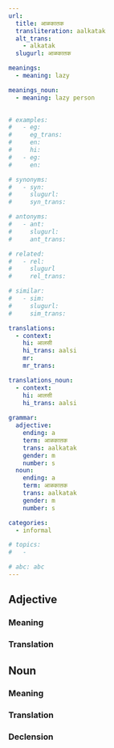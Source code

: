 ```yaml
---
url: 
  title: आळकातक
  transliteration: aalkatak
  alt_trans:
    - alkatak
  slugurl: आळकातक

meanings:
  - meaning: lazy

meanings_noun:
  - meaning: lazy person
  

# examples:
#   - eg:
#     eg_trans: 
#     en:
#     hi:
#   - eg:
#     en:

# synonyms:
#   - syn:
#     slugurl:
#     syn_trans: 

# antonyms:
#   - ant:
#     slugurl:
#     ant_trans: 

# related:
#   - rel:
#     slugurl
#     rel_trans: 

# similar:
#   - sim: 
#     slugurl:
#     sim_trans:

translations:
  - context:
    hi: आलसी
    hi_trans: aalsi
    mr:
    mr_trans:

translations_noun:
  - context:
    hi: आलसी
    hi_trans: aalsi
    
grammar:
  adjective:
    ending: a
    term: आळकातक
    trans: aalkatak
    gender: m
    number: s
  noun:
    ending: a
    term: आळकातक
    trans: aalkatak
    gender: m
    number: s

categories:
  - informal

# topics:
#   -

# abc: abc   
---
```


## Adjective
<!-- <fos :grammar="grammar" :url="url"></fos> -->

### Meaning
<meaning :meanings="meanings" :url="url"></meaning>

<!-- ### Examples
<eg :eg="examples" :url="url"></eg> -->

<!-- ### Synonyms
<syn :syn="synonyms" :url="url"></syn> -->

<!-- ### Antonyms
<ant :ant="antonyms" :url="url"></ant> -->

### Translation
<translation :translation="translations" :url="url"></translation>

<!-- ### Declension
<noun-decl :grammar="grammar" :url="url"></noun-decl> -->

<!-- ### Related
<related :related="related" :url="url"></related> -->

<!-- ### Similar
<similar :similar="similar" :url="url"></similar> -->

## Noun
<!-- <fos :grammar="grammar" :url="url"></fos> -->

### Meaning
<meaning :meanings="meanings_noun" :url="url"></meaning>

<!-- ### Examples
<eg :eg="examples" :url="url"></eg> -->

<!-- ### Synonyms
<syn :syn="synonyms" :url="url"></syn> -->

<!-- ### Antonyms
<ant :ant="antonyms" :url="url"></ant> -->

### Translation
<translation :translation="translations_noun" :url="url"></translation>

### Declension
<noun-decl :grammar="grammar" :url="url"></noun-decl>

<!-- ### Related
<related :related="related" :url="url"></related> -->

<!-- ### Similar
<similar :similar="similar" :url="url"></similar> -->